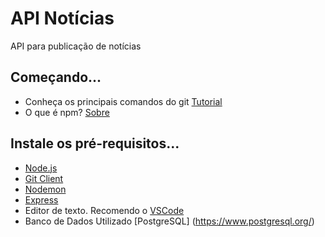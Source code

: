 # API Notícias
API para publicação de notícias

## Começando...
* Conheça os principais comandos do git [Tutorial](http://rogerdudler.github.io/git-guide/index.pt_BR.html)
* O que é npm? [Sobre](http://nodebr.com/o-que-e-a-npm-do-nodejs/)

## Instale os pré-requisitos...
* [Node.js](https://nodejs.org/en/)
* [Git Client](https://git-scm.com/downloads)
* [Nodemon](https://nodemon.io/)
* [Express](https://expressjs.com/)
* Editor de texto. Recomendo o [VSCode](https://code.visualstudio.com/)
* Banco de Dados Utilizado [PostgreSQL] (https://www.postgresql.org/) 



